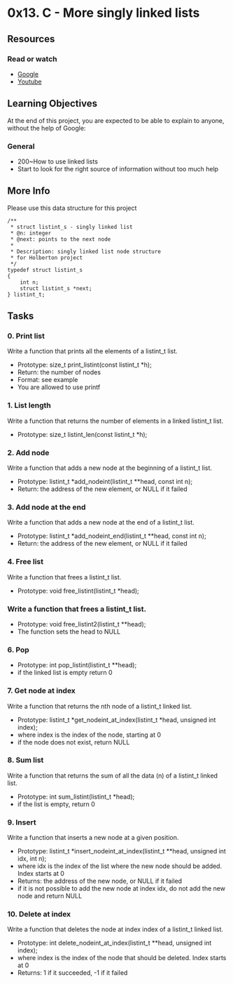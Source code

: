 # 0x13. C - More singly linked lists
## Resources
### Read or watch 
 - [Google](https://www.google.com/#q=linked+lists)
 - [Youtube](https://www.youtube.com/results?search_query=linked+lists)
## Learning Objectives
At the end of this project, you are expected to be able to explain to anyone, without the help of Google:
### General
 - 200~How to use linked lists
 - Start to look for the right source of information without too much help
## More Info

Please use this data structure for this project

```
/**
 * struct listint_s - singly linked list
 * @n: integer
 * @next: points to the next node
 *
 * Description: singly linked list node structure
 * for Holberton project
 */
typedef struct listint_s
{
    int n;
    struct listint_s *next;
} listint_t;
```
## Tasks

### 0. Print list
Write a function that prints all the elements of a listint_t list.
 - Prototype: size_t print_listint(const listint_t *h);
 - Return: the number of nodes
 - Format: see example
 - You are allowed to use printf

### 1. List length
Write a function that returns the number of elements in a linked listint_t list.
 - Prototype: size_t listint_len(const listint_t *h);

### 2. Add node
Write a function that adds a new node at the beginning of a listint_t list.
 - Prototype: listint_t *add_nodeint(listint_t **head, const int n);
 - Return: the address of the new element, or NULL if it failed

### 3. Add node at the end
Write a function that adds a new node at the end of a listint_t list.
 - Prototype: listint_t *add_nodeint_end(listint_t **head, const int n);
 - Return: the address of the new element, or NULL if it failed

### 4. Free list
Write a function that frees a listint_t list.
 - Prototype: void free_listint(listint_t *head);

### Write a function that frees a listint_t list.
 - Prototype: void free_listint2(listint_t **head);
 - The function sets the head to NULL
### 6. Pop
 - Prototype: int pop_listint(listint_t **head);
 - if the linked list is empty return 0

### 7. Get node at index
Write a function that returns the nth node of a listint_t linked list.
 - Prototype: listint_t *get_nodeint_at_index(listint_t *head, unsigned int index);
 - where index is the index of the node, starting at 0
 - if the node does not exist, return NULL
### 8. Sum list
Write a function that returns the sum of all the data (n) of a listint_t linked list.
 - Prototype: int sum_listint(listint_t *head);
 - if the list is empty, return 0

### 9. Insert
Write a function that inserts a new node at a given position.
 - Prototype: listint_t *insert_nodeint_at_index(listint_t **head, unsigned int idx, int n);
 - where idx is the index of the list where the new node should be added. Index starts at 0
 - Returns: the address of the new node, or NULL if it failed
 - if it is not possible to add the new node at index idx, do not add the new node and return NULL

### 10. Delete at index
Write a function that deletes the node at index index of a listint_t linked list.
 - Prototype: int delete_nodeint_at_index(listint_t **head, unsigned int index);
 - where index is the index of the node that should be deleted. Index starts at 0
 - Returns: 1 if it succeeded, -1 if it failed

  

